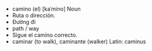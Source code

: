 - camino (el)	[kaˈmino]	Noun
- Ruta o dirección.
- Đường đi
- path / way
- Sigue el camino correcto.
- caminar (to walk), caminante (walker)	Latin: caminus